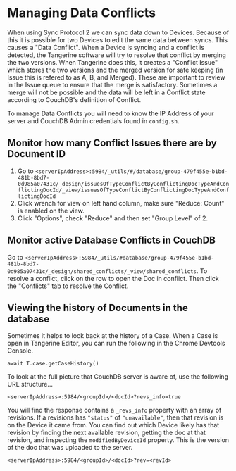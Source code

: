 # Managing Data Conflicts 
When using Sync Protocol 2 we can sync data down to Devices. Because of this it is possible for two Devices to edit the same data between syncs. This causes a "Data Conflict". When a Device is syncing and a conflict is detected, the Tangerine software will try to resolve that conflict by merging the two versions. When Tangerine does this, it creates a "Conflict Issue" which stores the two versions and the merged version for safe keeping (in Issue this is refered to as A, B, and Merged). These are important to review in the Issue queue to ensure that the merge is satisfactory. Sometimes a merge will not be possible and the data will be left in a Conflict state according to CouchDB's definition of Conflict. 

To manage Data Conflicts you will need to know the IP Address of your server and CouchDB Admin credentials found in `config.sh`.

## Monitor how many Conflict Issues there are by Document ID
1. Go to `<serverIpAddress>:5984/_utils/#/database/group-479f455e-b1bd-481b-8bd7-0d985a07431c/_design/issuesOfTypeConflictByConflictingDocTypeAndConflictingDocId/_view/issuesOfTypeConflictByConflictingDocTypeAndConflictingDocId`
1. Click wrench for view on left hand column, make sure "Reduce: Count" is enabled on the view.
1. Click "Options", check "Reduce" and then set "Group Level" of 2. 


## Monitor active Database Conflicts in CouchDB

Go to `<serverIpAddress>:5984/_utils/#database/group-479f455e-b1bd-481b-8bd7-0d985a07431c/_design/shared_conflicts/_view/shared_conflicts`. To resolve a conflict, click on the row to open the Doc in conflict. Then click the "Conflicts" tab to resolve the Conflict.

## Viewing the history of Documents in the database
Sometimes it helps to look back at the history of a Case. When a Case is open in Tangerine Editor, you can run the following in the Chrome Devtools Console.

```
await T.case.getCaseHistory()
```

To look at the full picture that CouchDB server is aware of, use the following URL structure...

```
<serverIpAddress>:5984/<groupId>/<docId>?revs_info=true
```
You will find the response contains a `_revs_info` property with an array of revisions. If a revisions has `"status"` of `"unavailable"`, then that revision is on the Device it came from. You can find out which Device likely has that revision by finding the next available revision, getting the doc at that revision, and inspecting the `modifiedByDeviceId` property. This is the version of the doc that was uploaded to the server. 

```
<serverIpAddress>:5984/<groupId>/<docId>?rev=<revId>
```


